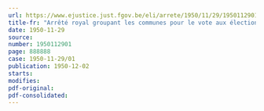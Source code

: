 ```yaml
---
url: https://www.ejustice.just.fgov.be/eli/arrete/1950/11/29/1950112901/justel
title-fr: "Arrêté royal groupant les communes pour le vote aux élections prud'homales du 10 décembre 1950"
date: 1950-11-29
source:
number: 1950112901
page: 888888
case: 1950-11-29/01
publication: 1950-12-02
starts:
modifies:
pdf-original:
pdf-consolidated:
---
```


